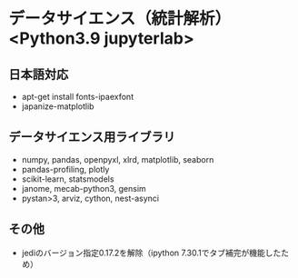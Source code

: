 # データサイエンス（統計解析）　<Python3.9 jupyterlab>

## 日本語対応
- apt-get install fonts-ipaexfont  
- japanize-matplotlib  

## データサイエンス用ライブラリ
- numpy, pandas, openpyxl, xlrd, matplotlib, seaborn  
- pandas-profiling, plotly  
- scikit-learn, statsmodels  
- janome, mecab-python3, gensim  
- pystan>3, arviz, cython, nest-asynci  

## その他
- jediのバージョン指定0.17.2を解除（ipython 7.30.1でタブ補完が機能したため）  
